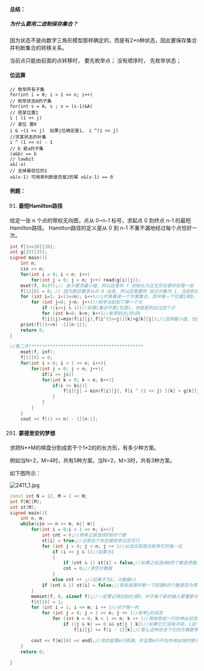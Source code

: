 #### 总结：

##### 为什么要用二进制保存集合？

​	因为状态不是向数字三角形模型那样确定的，而是有2*n种状态，因此要保存集合并判断集合的转移关系。



当前点只能由前面的点转移时， 要先枚举点； 没有顺序时， 先枚举状态；

#### 位运算

```
// 枚举所有子集
for(int i = 0; i < 1 << n; i++)
// 枚举状态A的子集
for(int s = A; s ; s = (s-1)&A)
// 把某位置1
i | (1 << j)
// 某位 置0
i & ~(1 << j)  如果j位确定是1， i ^(1 << j)
//求某状态的补集
i ^ (1 << n) - 1
// b 是a的子集
(a&b) == b
// lowbit
x&(-x)
// 去掉最低位的1
x&(x-1) 可用来判断是否是2的幂 x&(x-1) == 0
```

#### 例题：

91. #### 最短Hamilton路径

给定一张 n 个点的带权无向图，点从 0~n-1 标号，求起点 0 到终点 n-1 的最短Hamilton路径。 Hamilton路径的定义是从 0 到 n-1 不重不漏地经过每个点恰好一次。

```cpp
int f[1<<20][20];
int g[25][25];
signed main(){
    int n;
    cin >> n;
    for(int i = 0; i < n; i++)
        for(int j = 0; j < n; j++) read(g[i][j]);
    mset(f, 0x3f);// 由于要求最小值，所以这里将 f 初始化为正无穷会更好处理一些
    f[1][0] = 0; // 因为题目要求从点 0 出发，所以这里要将 经过点集为 1，当前到达第 0 个点 的最短路径初始化为 0
    for (int i=1; i<(1<<n); i++)//i代表着是一个方案集合，其中每一个位置1和0，代表着这个点经过还是没有经过
        for (int j=0; j<n; j++)//枚举当前到了哪一个点
            if ((i>>j & 1))//如果i集合中第j位是1，也就是到达过这个点
            for (int k=0; k<n; k++)//枚举到达j的点k
            f[i][j]=min(f[i][j],f[i^(1<<j)][k]+g[k][j]);//选择最小值，也就是判断，k点到j点最优，还是以前的方案最优
    print(f[(1<<n) -1][n-1]);
    return 0;
}

//第二次*******************************************
	mset(f, inf);
    f[1][0] = 0;
    for(int i = 0; i < 1 << n; i++){
        for(int j = 0; j < n; j++){
            if(i >> j&1)
            for(int k = 0; k < n; k++){
                if(i >> k&1){
                    f[i][j] = min(f[i][j], f[i ^ (1 << j) ][k] + g[k][j]);
                }
            }
        }
    }
    cout << f[(1 << n) - 1][n-1];
```

291. #### 蒙德里安的梦想

求把N**M的棋盘分割成若干个1*2的的长方形，有多少种方案。

例如当N=2，M=4时，共有5种方案。当N=2，M=3时，共有3种方案。

如下图所示：

![2411_1.jpg](https://i.loli.net/2020/09/18/wS6ZitzEhsuUdyx.gif)

```cpp
const int N = 12, M = 1 << N;
int f[N][M];
int st[M];
signed main(){
    int n, m;
    while(cin >> n >> m, n|| m){
        for(int i = 0;i < 1 << n; i++){
            int cnt = 0;//用来记录连续的0的个数
            st[i] = true;//记录这个状态被枚举过且可行
            for (int j = 0; j < n; j ++ )//从低位到高位枚举它的每一位
                if (i >> j & 1)//如果为1
                {
                    if (cnt & 1) st[i] = false;//如果之前连续0的个数是奇数，竖的方块插不进来，这种状态不行
                    cnt = 0;//清空计数器
                }
                else cnt ++ ;//如果不为1，计数器+1
            if (cnt & 1) st[i] = false;//到末尾再判断一下前面0的个数是否为奇数，同前
        }
        memset(f, 0, sizeof f);//一定要记得初始化成0，对于每个新的输入要重新计算f[N][M]
        f[0][0] = 1;
        for (int i = 1; i <= m; i ++ )//对于每一列
            for (int j = 0; j < 1 << n; j ++ )//枚举j的状态
                for (int k = 0; k < 1 << n; k ++ )//再枚举前一行的伸出状态k
                    if ((j & k) == 0 && st[j | k])//如果它们没有冲突，i这一列被占位的情况也是合法的话
                        f[i][j] += f[i - 1][k];//那么这种状态下它的方案数等于之前每种k状态数目的和

        cout << f[m][0] << endl;//求的是第m行排满，并且第m行不向外伸出块的情况
    } 
    return 0;
    
}
```

